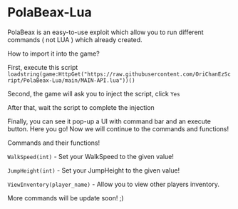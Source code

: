 # PolaBeax-Lua

PolaBeax is an easy-to-use exploit which allow you to run different commands ( not LUA ) which already created.

How to import it into the game?

First, execute this script ```loadstring(game:HttpGet("https://raw.githubusercontent.com/OriChanEzScript/PolaBeax-Lua/main/MAIN-API.lua"))()```

Second, the game will ask you to inject the script, click ```Yes```

After that, wait the script to complete the injection

Finally, you can see it pop-up a UI with command bar and an execute button. Here you go! Now we will continue to the commands and functions!

Commands and their functions!

```WalkSpeed(int)``` - Set your WalkSpeed to the given value!

```JumpHeight(int)``` - Set your JumpHeight to the given value!

```ViewInventory(player_name)``` - Allow you to view other players inventory.


More commands will be update soon! ;)
